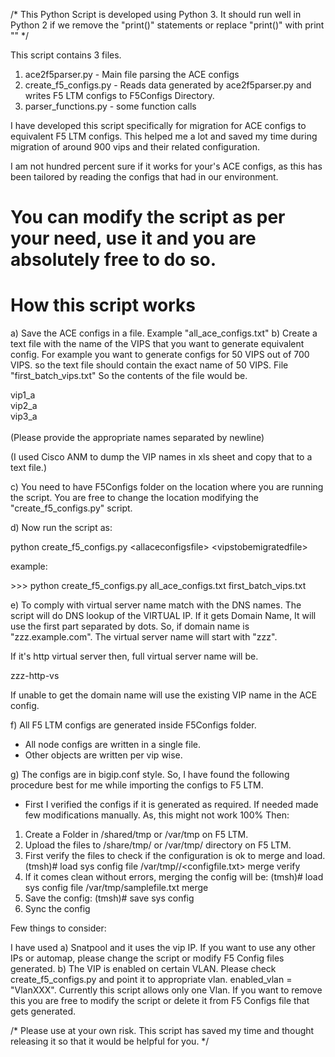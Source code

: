  /*
 This Python Script is developed using Python 3. It should run well in Python 2 if we remove the "print()" statements or replace "print()" with print "" */

This script contains 3 files.

1. ace2f5parser.py - Main file parsing the ACE configs
2. create_f5_configs.py - Reads data generated by ace2f5parser.py and writes F5 LTM configs to F5Configs Directory.
3. parser_functions.py - some function calls

I have developed this script specifically for migration for ACE configs to equivalent F5 LTM configs. This helped me a lot and saved my time during migration of around 900 vips and their related configuration.

I am not hundred percent sure if it works for your's ACE configs, as this has been tailored by reading the configs that had in our environment.

You can modify the script as per your need, use it and you are absolutely free to do so.
===================================
How this script works
===================================

a) Save the ACE configs in a file. Example "all_ace_configs.txt"
b) Create a text file with the name of the VIPS that you want to generate equivalent config. For example you want to generate configs for 50 VIPS out of 700 VIPS.
so the text file should contain the exact name of 50 VIPS. File "first_batch_vips.txt" So the contents of the file would be.

vip1_a <br/>
vip2_a <br/>
vip3_a <br/>  
(Please provide the appropriate names separated by newline)

(I used Cisco ANM to dump the VIP names in xls sheet and copy that to a text file.)

c) You need to have F5Configs folder on the location where you are running the script. You are free to change the location modifying the "create_f5_configs.py"
script.

d) Now run the script as:

python create_f5_configs.py \<allaceconfigsfile\> \<vipstobemigratedfile\>

example:

\>\>\> python create_f5_configs.py all_ace_configs.txt first_batch_vips.txt

e) To comply with virtual server name match with the DNS names. The script will do DNS lookup of the VIRTUAL IP. If it gets Domain Name, It will use the first part separated by dots. So, if domain name is "zzz.example.com". The virtual server name will start with "zzz".

If it's http virtual server then, full virtual server name will be.

zzz-http-vs

If unable to get the domain name will use the existing VIP name in the ACE config.


f) All F5 LTM configs are generated inside F5Configs folder.

- All node configs are written in a single file.
- Other objects are written per vip wise.

g) The configs are in bigip.conf style. So, I have found the following procedure best for me while importing the configs to F5 LTM.
 - First I verified the configs if it is generated as required. If needed made few modifications manually. As, this might not work 100%
 Then: 
 
 1.	Create a Folder in /shared/tmp or /var/tmp on F5 LTM.
 2.	Upload the files to /share/tmp/<folder> or /var/tmp/<folder> directory on F5 LTM.
 3. First verify the files to check if the configuration is ok to merge and load.
     (tmsh)# load sys config file /var/tmp/<folder>/<configfile.txt> merge verify
 4.	If it comes clean without errors, merging the config will be:
     (tmsh)# load sys config file /var/tmp/samplefile.txt merge
 5.	Save the config:
     (tmsh)# save sys config
 6.	Sync the config

 
 Few things to consider:
 
 I have used 
 a) Snatpool and it uses the vip IP. If you want to use any other IPs or automap, please change the script or modify F5 Config files generated.
 b) The VIP is enabled on certain VLAN. Please check create_f5_configs.py and point it to appropriate vlan. enabled_vlan = "VlanXXX". Currently this script allows only one Vlan. If you want to remove this you are free to modify the script or delete it from F5 Configs file that gets generated.
 
 
/*
Please use at your own risk. This script has saved my time and thought releasing it so that it would be helpful for you.
 */
